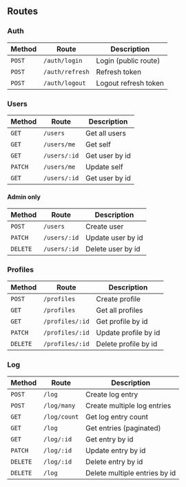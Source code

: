 ## Routes

### Auth

| Method | Route           | Description          |
| ------ | --------------- | -------------------- |
| `POST` | `/auth/login`   | Login (public route) |
| `POST` | `/auth/refresh` | Refresh token        |
| `POST` | `/auth/logout`  | Logout refresh token |

### Users

| Method  | Route        | Description    |
| ------- | ------------ | -------------- |
| `GET`   | `/users`     | Get all users  |
| `GET`   | `/users/me`  | Get self       |
| `GET`   | `/users/:id` | Get user by id |
| `PATCH` | `/users/me`  | Update self    |
| `GET`   | `/users/:id` | Get user by id |

#### Admin only

| Method   | Route        | Description       |
| -------- | ------------ | ----------------- |
| `POST`   | `/users`     | Create user       |
| `PATCH`  | `/users/:id` | Update user by id |
| `DELETE` | `/users/:id` | Delete user by id |

### Profiles

| Method   | Route           | Description          |
| -------- | --------------- | -------------------- |
| `POST`   | `/profiles`     | Create profile       |
| `GET`    | `/profiles`     | Get all profiles     |
| `GET`    | `/profiles/:id` | Get profile by id    |
| `PATCH`  | `/profiles/:id` | Update profile by id |
| `DELETE` | `/profiles/:id` | Delete profile by id |

### Log

| Method   | Route        | Description                   |
| -------- | ------------ | ----------------------------- |
| `POST`   | `/log`       | Create log entry              |
| `POST`   | `/log/many`  | Create multiple log entries   |
| `GET`    | `/log/count` | Get log entry count           |
| `GET`    | `/log`       | Get entries (paginated)       |
| `GET`    | `/log/:id`   | Get entry by id               |
| `PATCH`  | `/log/:id`   | Update entry by id            |
| `DELETE` | `/log/:id`   | Delete entry by id            |
| `DELETE` | `/log`       | Delete multiple entries by id |
